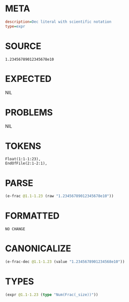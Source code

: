 # META
~~~ini
description=Dec literal with scientific notation
type=expr
~~~
# SOURCE
~~~roc
1.23456789012345678e10
~~~
# EXPECTED
NIL
# PROBLEMS
NIL
# TOKENS
~~~zig
Float(1:1-1:23),
EndOfFile(2:1-2:1),
~~~
# PARSE
~~~clojure
(e-frac @1.1-1.23 (raw "1.23456789012345678e10"))
~~~
# FORMATTED
~~~roc
NO CHANGE
~~~
# CANONICALIZE
~~~clojure
(e-frac-dec @1.1-1.23 (value "1.2345678901234568e10"))
~~~
# TYPES
~~~clojure
(expr @1.1-1.23 (type "Num(Frac(_size))"))
~~~
